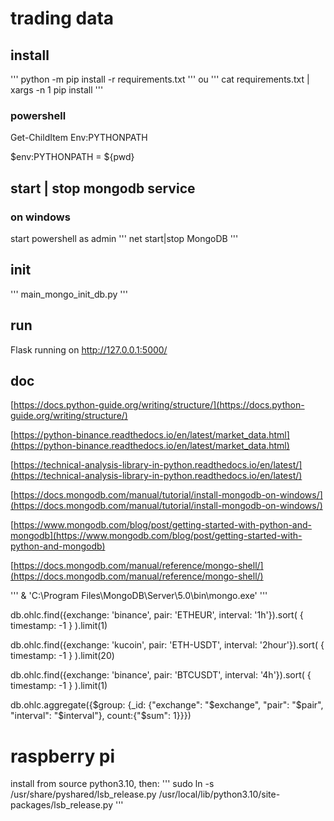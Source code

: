 # trading data

## install
'''
python -m pip install -r requirements.txt
'''
ou
'''
cat requirements.txt | xargs -n 1 pip install
'''

### powershell

Get-ChildItem Env:PYTHONPATH

$env:PYTHONPATH = ${pwd}

## start | stop mongodb service

### on windows
start powershell as admin
'''
net start|stop MongoDB
'''

## init
'''
main_mongo_init_db.py
'''

## run

Flask running on http://127.0.0.1:5000/

## doc
[https://docs.python-guide.org/writing/structure/](https://docs.python-guide.org/writing/structure/)

[https://python-binance.readthedocs.io/en/latest/market_data.html](https://python-binance.readthedocs.io/en/latest/market_data.html)

[https://technical-analysis-library-in-python.readthedocs.io/en/latest/](https://technical-analysis-library-in-python.readthedocs.io/en/latest/)

[https://docs.mongodb.com/manual/tutorial/install-mongodb-on-windows/](https://docs.mongodb.com/manual/tutorial/install-mongodb-on-windows/)

[https://www.mongodb.com/blog/post/getting-started-with-python-and-mongodb](https://www.mongodb.com/blog/post/getting-started-with-python-and-mongodb)

[https://docs.mongodb.com/manual/reference/mongo-shell/](https://docs.mongodb.com/manual/reference/mongo-shell/)

'''
& 'C:\Program Files\MongoDB\Server\5.0\bin\mongo.exe'
'''

db.ohlc.find({exchange: 'binance', pair: 'ETHEUR', interval: '1h'}).sort( { timestamp: -1 } ).limit(1)

db.ohlc.find({exchange: 'kucoin', pair: 'ETH-USDT', interval: '2hour'}).sort( { timestamp: -1 } ).limit(20)

db.ohlc.find({exchange: 'binance', pair: 'BTCUSDT', interval: '4h'}).sort( { timestamp: -1 } ).limit(1)

db.ohlc.aggregate({$group: {_id: {"exchange": "$exchange", "pair": "$pair", "interval": "$interval"}, count:{"$sum": 1}}})

# raspberry pi
install from source python3.10, then:
'''
sudo ln -s /usr/share/pyshared/lsb_release.py /usr/local/lib/python3.10/site-packages/lsb_release.py
'''